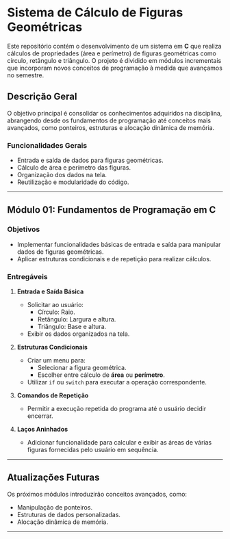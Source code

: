 # Sistema de Cálculo de Figuras Geométricas

Este repositório contém o desenvolvimento de um sistema em **C** que realiza cálculos de propriedades (área e perímetro) de figuras geométricas como círculo, retângulo e triângulo. O projeto é dividido em módulos incrementais que incorporam novos conceitos de programação à medida que avançamos no semestre.

## Descrição Geral

O objetivo principal é consolidar os conhecimentos adquiridos na disciplina, abrangendo desde os fundamentos de programação até conceitos mais avançados, como ponteiros, estruturas e alocação dinâmica de memória. 

### Funcionalidades Gerais
- Entrada e saída de dados para figuras geométricas.
- Cálculo de área e perímetro das figuras.
- Organização dos dados na tela.
- Reutilização e modularidade do código.

---

## Módulo 01: Fundamentos de Programação em C

### Objetivos
- Implementar funcionalidades básicas de entrada e saída para manipular dados de figuras geométricas.
- Aplicar estruturas condicionais e de repetição para realizar cálculos.

### Entregáveis
1. **Entrada e Saída Básica**
   - Solicitar ao usuário:
     - Círculo: Raio.
     - Retângulo: Largura e altura.
     - Triângulo: Base e altura.
   - Exibir os dados organizados na tela.

2. **Estruturas Condicionais**
   - Criar um menu para:
     - Selecionar a figura geométrica.
     - Escolher entre cálculo de **área** ou **perímetro**.
   - Utilizar `if` ou `switch` para executar a operação correspondente.

3. **Comandos de Repetição**
   - Permitir a execução repetida do programa até o usuário decidir encerrar.

4. **Laços Aninhados**
   - Adicionar funcionalidade para calcular e exibir as áreas de várias figuras fornecidas pelo usuário em sequência.

---


## Atualizações Futuras

Os próximos módulos introduzirão conceitos avançados, como:
- Manipulação de ponteiros.
- Estruturas de dados personalizadas.
- Alocação dinâmica de memória.

---
